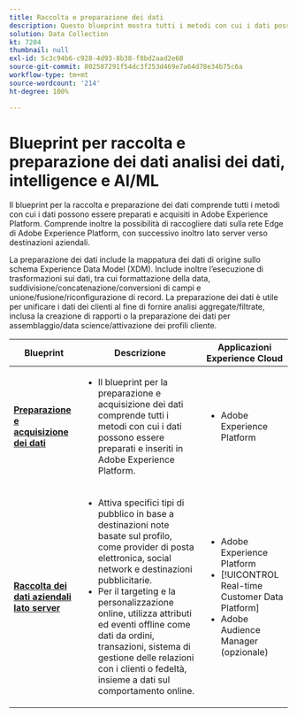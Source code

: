 ```yaml
---
title: Raccolta e preparazione dei dati
description: Questo blueprint mostra tutti i metodi con cui i dati possono essere acquisiti e preparati in Adobe Experience Platform.
solution: Data Collection
kt: 7204
thumbnail: null
exl-id: 5c3c94b6-c928-4d93-8b38-f8bd2aad2e68
source-git-commit: 802507291f54dc3f253d469e7a64d78e34b75c6a
workflow-type: tm+mt
source-wordcount: '214'
ht-degree: 100%

---
```


# Blueprint per raccolta e preparazione dei dati  analisi dei dati, intelligence e AI/ML 

Il blueprint per la raccolta e preparazione dei dati comprende tutti i metodi con cui i dati possono essere preparati e acquisiti in Adobe Experience Platform. Comprende inoltre la possibilità di raccogliere dati sulla rete Edge di Adobe Experience Platform, con successivo inoltro lato server verso destinazioni aziendali.

La preparazione dei dati include la mappatura dei dati di origine sullo schema Experience Data Model (XDM). Include inoltre l’esecuzione di trasformazioni sui dati, tra cui formattazione della data, suddivisione/concatenazione/conversioni di campi e unione/fusione/riconfigurazione di record. La preparazione dei dati è utile per unificare i dati dei clienti al fine di fornire analisi aggregate/filtrate, inclusa la creazione di rapporti o la preparazione dei dati per assemblaggio/data science/attivazione dei profili cliente.

| Blueprint | Descrizione | Applicazioni Experience Cloud |
|---|---|---|
| **[Preparazione e acquisizione dei dati](ingestion.md)** | <ul><li>Il blueprint per la preparazione e acquisizione dei dati comprende tutti i metodi con cui i dati possono essere preparati e inseriti in Adobe Experience Platform.</ul></li> | <ul><li> Adobe Experience Platform </ul></li> |
| **[Raccolta dei dati aziendali lato server](server-side-collection.md)** | <ul><li>Attiva specifici tipi di pubblico in base a destinazioni note basate sul profilo, come provider di posta elettronica, social network e destinazioni pubblicitarie. </li><li>Per il targeting e la personalizzazione online, utilizza attributi ed eventi offline come dati da ordini, transazioni, sistema di gestione delle relazioni con i clienti o fedeltà, insieme a dati sul comportamento online.</li></ul> | <ul><li>Adobe Experience Platform</li><li> [!UICONTROL Real-time Customer Data Platform]</li><li>Adobe Audience Manager (opzionale)</li></ul> |
